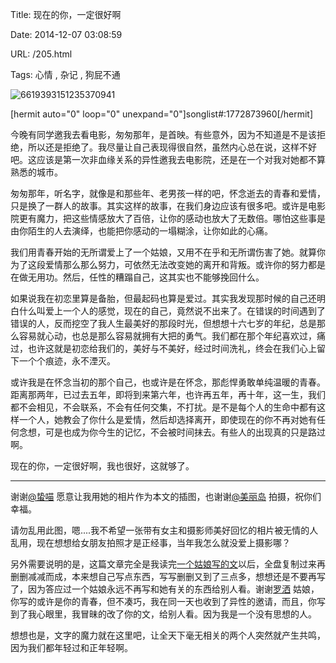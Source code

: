 Title: 现在的你，一定很好啊

Date: 2014-12-07 03:08:59

URL: /205.html

Tags: 心情 , 杂记 , 狗屁不通

![6619393151235370941](http://eric.ec/wp-content/uploads/2014/12/6619393151235370941.jpg)

[hermit auto="0" loop="0" unexpand="0"]songlist#:1772873960[/hermit]

今晚有同学邀我去看电影，匆匆那年，是首映。有些意外，因为不知道是不是该拒绝，所以还是拒绝了。我尽量让自己表现得很自然，虽然内心总在说，这样不好吧。这应该是第一次非血缘关系的异性邀我去电影院，还是在一个对我对她都不算熟悉的城市。

匆匆那年，听名字，就像是和那些年、老男孩一样的吧，怀念逝去的青春和爱情，只是换了一群人的故事。其实这样的故事，在我们身边应该有很多吧。或许是电影院更有魔力，把这些情感放大了百倍，让你的感动也放大了无数倍。哪怕这些事是由你陌生的人去演绎，也能把你感动的一塌糊涂，让你如此的心痛。

我们用青春开始的无所谓爱上了一个姑娘，又用不在乎和无所谓伤害了她。就算你为了这段爱情那么那么努力，可依然无法改变她的离开和背叛。或许你的努力都是在做无用功。然后，任性的糟蹋自己，这其实也不能够挽回什么。

如果说我在初恋里算是备胎，但最起码也算是爱过。其实我发现那时候的自己还明白什么叫爱上一个人的感觉，现在的自己，竟然说不出来了。在错误的时间遇到了错误的人，反而挖空了我人生最美好的那段时光，但想想十六七岁的年纪，总是那么容易就心动，也总是那么容易就拥有大把的勇气。我们都在那个年纪喜欢过，痛过，也许这就是初恋给我们的，美好与不美好，经过时间洗礼，终会在我们心上留下一个个痕迹，永不湮灭。

或许我是在怀念当初的那个自己，也或许是在怀念，那彪悍勇敢单纯温暖的青春。距离那两年，已过去五年，即将到来第六年，也许再五年，再十年，这一生，我们都不会相见，不会联系，不会有任何交集，不打扰。是不是每个人的生命中都有这样一个人，她教会了你什么是爱情，然后却选择离开，即使现在的你不再对她有任何念想，可是也成为你今生的记忆，不会被时间抹去。有些人的出现真的只是路过啊。

现在的你，一定很好啊，我也很好，这就够了。

* * *

谢谢[@蛰喵](http://weibo.com/209997625) 愿意让我用她的相片作为本文的插图，也谢谢[@美丽岛](http://sakalee.lofter.com/post/acbce_4233f0e) 拍摄，祝你们幸福。

请勿乱用此图，嗯....我不希望一张带有女主和摄影师美好回忆的相片被无情的人乱用，现在想想给女朋友拍照才是正经事，当年我怎么就没爱上摄影哪？

另外需要说明的是，这篇文章完全是我读完[一个姑娘写的文](http://www.jianshu.com/p/0675530e2bd0)以后，全盘复制过来再删删减减而成，本来想自己写点东西，写写删删又到了三点多，想想还是不要再写了，因为答应过一个姑娘永远不再写和她有关的东西给别人看。谢谢[罗洒](http://www.jianshu.com/users/fb7662974779) 姑娘，你写的或许是你的青春，但不凑巧，我在同一天也收到了异性的邀请，而且，你写到了我心眼里，我冒昧的改了你的文，给别人看。因为我是一个没有思想的人。

想想也是，文字的魔力就在这里吧，让全天下毫无相关的两个人突然就产生共鸣，因为我们都年轻过和正年轻啊。